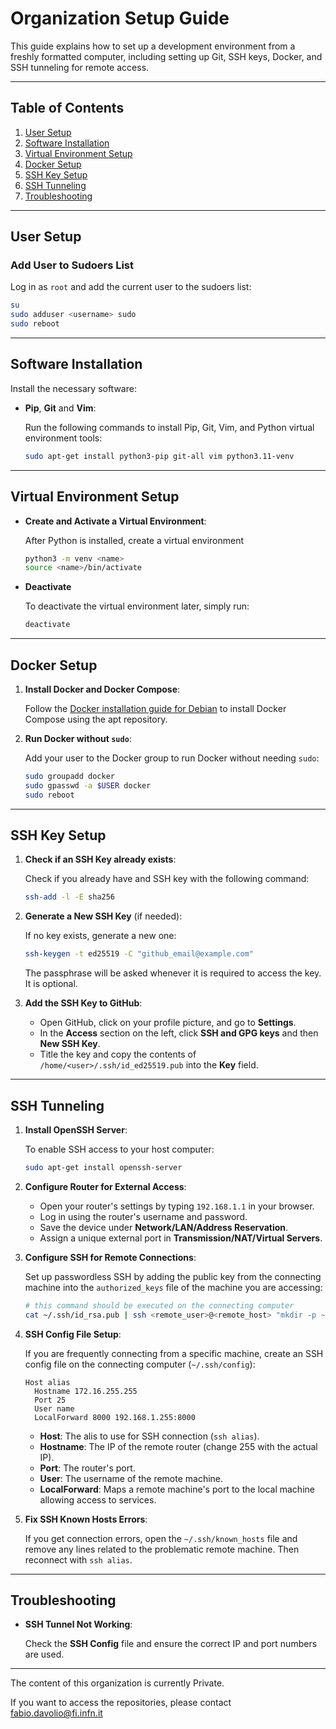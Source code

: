 # Organization Setup Guide
This guide explains how to set up a development environment from a freshly formatted computer, including setting up Git, SSH keys, Docker, and SSH tunneling for remote access.

---

## Table of Contents
1. [User Setup](#user-setup)
2. [Software Installation](#software-installation)
3. [Virtual Environment Setup](#virtual-environment-setup)
4. [Docker Setup](#docker-setup)
5. [SSH Key Setup](#ssh-key-setup)
6. [SSH Tunneling](#ssh-tunneling)
7. [Troubleshooting](#troubleshooting)

---

## User Setup

### Add User to Sudoers List

Log in as `root` and add the current user to the sudoers list:
```bash
su
sudo adduser <username> sudo
sudo reboot
```

---

## Software Installation
Install the necessary software:
- **Pip**, **Git** and **Vim**:
  
  Run the following commands to install Pip, Git, Vim, and Python virtual environment tools:
  ```bash
  sudo apt-get install python3-pip git-all vim python3.11-venv
  ```

---

## Virtual Environment Setup
- **Create and Activate a Virtual Environment**:

  After Python is installed, create a virtual environment
  ```bash
  python3 -m venv <name>
  source <name>/bin/activate
  ```
- **Deactivate**

  To deactivate the virtual environment later, simply run:
  ```bash
  deactivate
  ```

---

## Docker Setup

1. **Install Docker and Docker Compose**:

   Follow the [Docker installation guide for Debian](https://docs.docker.com/engine/install/debian/#install-using-the-repository) to install Docker Compose using the apt repository.

2. **Run Docker without `sudo`**:

   Add your user to the Docker group to run Docker without needing `sudo`:
   ```bash
   sudo groupadd docker
   sudo gpasswd -a $USER docker
   sudo reboot
   ```

---

## SSH Key Setup
1. **Check if an SSH Key already exists**:

   Check if you already have and SSH key with the following command:
   ```bash
   ssh-add -l -E sha256
   ```
2. **Generate a New SSH Key** (if needed):

   If no key exists, generate a new one:
   ```bash
   ssh-keygen -t ed25519 -C "github_email@example.com"
   ```
   The passphrase will be asked whenever it is required to access the key. It is optional.

3. **Add the SSH Key to GitHub**:
   - Open GitHub, click on your profile picture, and go to **Settings**.
   - In the **Access** section on the left, click **SSH and GPG keys** and then **New SSH Key**.
   - Title the key and copy the contents of `/home/<user>/.ssh/id_ed25519.pub` into the **Key** field.

---

## SSH Tunneling
1. **Install OpenSSH Server**:

   To enable SSH access to your host computer:
   ```bash
   sudo apt-get install openssh-server
   ```
2. **Configure Router for External Access**:
   - Open your router's settings by typing `192.168.1.1` in your browser.
   - Log in using the router's username and password.
   - Save the device under **Network/LAN/Address Reservation**.
   - Assign a unique external port in **Transmission/NAT/Virtual Servers**.
  
3. **Configure SSH for Remote Connections**:

   Set up passwordless SSH by adding the public key from the connecting machine into the `authorized_keys` file of the machine you are accessing:
   ```bash
   # this command should be executed on the connecting computer
   cat ~/.ssh/id_rsa.pub | ssh <remote_user>@<remote_host> "mkdir -p ~/.ssh && cat >> ~/.ssh/authorized_keys"
   ```

4. **SSH Config File Setup**:

   If you are frequently connecting from a specific machine, create an SSH config file on the connecting computer (`~/.ssh/config`):
   ```text
   Host alias
     Hostname 172.16.255.255
     Port 25
     User name
     LocalForward 8000 192.168.1.255:8000
   ```
   - **Host**: The alis to use for SSH connection (`ssh alias`).
   - **Hostname**: The IP of the remote router (change 255 with the actual IP).
   - **Port**: The router's port.
   - **User**: The username of the remote machine.
   - **LocalForward**: Maps a remote machine's port to the local machine allowing access to services.

5. **Fix SSH Known Hosts Errors**:

   If you get connection errors, open the `~/.ssh/known_hosts` file and remove any lines related to the problematic remote machine. Then reconnect with `ssh alias`.

---

## Troubleshooting
- **SSH Tunnel Not Working**:

  Check the **SSH Config** file and ensure the correct IP and port numbers are used.

---

The content of this organization is currently Private. 

If you want to access the repositories, please contact fabio.davolio@fi.infn.it
